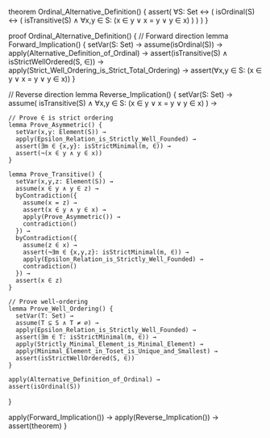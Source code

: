 theorem Ordinal_Alternative_Definition() {
  assert(
    ∀S: Set ↔ (
      isOrdinal(S) ↔ (
        isTransitive(S) ∧ 
        ∀x,y ∈ S: (x ∈ y ∨ x = y ∨ y ∈ x)
      )
    )
  )
}

proof Ordinal_Alternative_Definition() {
  // Forward direction
  lemma Forward_Implication() {
    setVar(S: Set) →
    assume(isOrdinal(S)) →
    apply(Alternative_Definition_of_Ordinal) →
    assert(isTransitive(S) ∧ isStrictWellOrdered(S, ∈)) →
    apply(Strict_Well_Ordering_is_Strict_Total_Ordering) →
    assert(∀x,y ∈ S: (x ∈ y ∨ x = y ∨ y ∈ x))
  }

  // Reverse direction
  lemma Reverse_Implication() {
    setVar(S: Set) →
    assume(
      isTransitive(S) ∧ 
      ∀x,y ∈ S: (x ∈ y ∨ x = y ∨ y ∈ x)
    ) →
    
    // Prove ∈ is strict ordering
    lemma Prove_Asymmetric() {
      setVar(x,y: Element(S)) →
      apply(Epsilon_Relation_is_Strictly_Well_Founded) →
      assert(∃m ∈ {x,y}: isStrictMinimal(m, ∈)) →
      assert(¬(x ∈ y ∧ y ∈ x))
    }

    lemma Prove_Transitive() {
      setVar(x,y,z: Element(S)) →
      assume(x ∈ y ∧ y ∈ z) →
      byContradiction({
        assume(x = z) →
        assert(x ∈ y ∧ y ∈ x) →
        apply(Prove_Asymmetric()) →
        contradiction()
      }) →
      byContradiction({
        assume(z ∈ x) →
        assert(¬∃m ∈ {x,y,z}: isStrictMinimal(m, ∈)) →
        apply(Epsilon_Relation_is_Strictly_Well_Founded) →
        contradiction()
      }) →
      assert(x ∈ z)
    }

    // Prove well-ordering
    lemma Prove_Well_Ordering() {
      setVar(T: Set) →
      assume(T ⊆ S ∧ T ≠ ∅) →
      apply(Epsilon_Relation_is_Strictly_Well_Founded) →
      assert(∃m ∈ T: isStrictMinimal(m, ∈)) →
      apply(Strictly_Minimal_Element_is_Minimal_Element) →
      apply(Minimal_Element_in_Toset_is_Unique_and_Smallest) →
      assert(isStrictWellOrdered(S, ∈))
    }

    apply(Alternative_Definition_of_Ordinal) →
    assert(isOrdinal(S))
  }

  apply(Forward_Implication()) →
  apply(Reverse_Implication()) →
  assert(theorem)
}